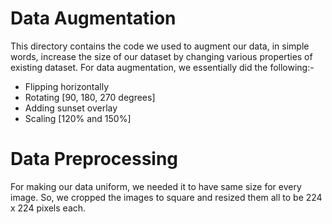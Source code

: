 # Data Augmentation

This directory contains the code we used to augment our data, in simple words, increase the size of our dataset by changing various properties of existing dataset. For data augmentation, we essentially did the following:-

- Flipping horizontally
- Rotating [90, 180, 270 degrees]
- Adding sunset overlay
- Scaling [120% and 150%]

# Data Preprocessing

For making our data uniform, we needed it to have same size for every image. So, we cropped the images to square and resized them all to be 224 x 224 pixels each.
